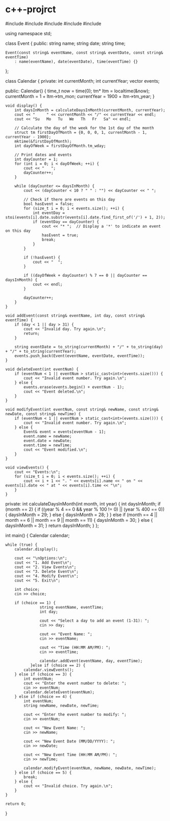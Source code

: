 # c++-projrct
#include <iostream>
#include <vector>
#include <string>
#include <ctime>
#include <algorithm>

using namespace std;

class Event {
public:
    string name;
    string date;
    string time;

    Event(const string& eventName, const string& eventDate, const string& eventTime)
        : name(eventName), date(eventDate), time(eventTime) {}
};

class Calendar {
private:
    int currentMonth;
    int currentYear;
    vector<Event> events;

public:
    Calendar() {
        time_t now = time(0);
        tm* ltm = localtime(&now);
        currentMonth = 1 + ltm->tm_mon;
        currentYear = 1900 + ltm->tm_year;
    }

    void display() {
        int daysInMonth = calculateDaysInMonth(currentMonth, currentYear);
        cout << "     " << currentMonth << "/" << currentYear << endl;
        cout << "Su   Mo   Tu   We   Th   Fr   Sa" << endl;

        // Calculate the day of the week for the 1st day of the month
        struct tm firstDayOfMonth = {0, 0, 0, 1, currentMonth - 1, currentYear - 1900};
        mktime(&firstDayOfMonth);
        int dayOfWeek = firstDayOfMonth.tm_wday;

        // Print dates and events
        int dayCounter = 1;
        for (int i = 0; i < dayOfWeek; ++i) {
            cout << "   ";
            dayCounter++;
        }

        while (dayCounter <= daysInMonth) {
            cout << (dayCounter < 10 ? " " : "") << dayCounter << " ";

            // Check if there are events on this day
            bool hasEvent = false;
            for (size_t i = 0; i < events.size(); ++i) {
                int eventDay = stoi(events[i].date.substr(events[i].date.find_first_of('/') + 1, 2));
                if (eventDay == dayCounter) {
                    cout << "* ";  // Display a '*' to indicate an event on this day
                    hasEvent = true;
                    break;
                }
            }

            if (!hasEvent) {
                cout << "  ";
            }

            if ((dayOfWeek + dayCounter) % 7 == 0 || dayCounter == daysInMonth) {
                cout << endl;
            }

            dayCounter++;
        }
    }

    void addEvent(const string& eventName, int day, const string& eventTime) {
        if (day < 1 || day > 31) {
            cout << "Invalid day. Try again.\n";
            return;
        }

        string eventDate = to_string(currentMonth) + "/" + to_string(day) + "/" + to_string(currentYear);
        events.push_back(Event(eventName, eventDate, eventTime));
    }

    void deleteEvent(int eventNum) {
        if (eventNum < 1 || eventNum > static_cast<int>(events.size())) {
            cout << "Invalid event number. Try again.\n";
        } else {
            events.erase(events.begin() + eventNum - 1);
            cout << "Event deleted.\n";
        }
    }

    void modifyEvent(int eventNum, const string& newName, const string& newDate, const string& newTime) {
        if (eventNum < 1 || eventNum > static_cast<int>(events.size())) {
            cout << "Invalid event number. Try again.\n";
        } else {
            Event& event = events[eventNum - 1];
            event.name = newName;
            event.date = newDate;
            event.time = newTime;
            cout << "Event modified.\n";
        }
    }

    void viewEvents() {
        cout << "Events:\n";
        for (size_t i = 0; i < events.size(); ++i) {
            cout << i + 1 << ". " << events[i].name << " on " << events[i].date << " at " << events[i].time << "\n";
        }
    }

private:
    int calculateDaysInMonth(int month, int year) {
        int daysInMonth;
        if (month == 2) {
            if ((year % 4 == 0 && year % 100 != 0) || (year % 400 == 0)) {
                daysInMonth = 29;
            } else {
                daysInMonth = 28;
            }
        } else if (month == 4 || month == 6 || month == 9 || month == 11) {
            daysInMonth = 30;
        } else {
            daysInMonth = 31;
        }
        return daysInMonth;
    }
};


int main() {
    Calendar calendar;

    while (true) {
        calendar.display();

        cout << "\nOptions:\n";
        cout << "1. Add Event\n";
        cout << "2. View Events\n";
        cout << "3. Delete Event\n";
        cout << "4. Modify Event\n";
        cout << "5. Exit\n";

        int choice;
        cin >> choice;

        if (choice == 1) {
                   string eventName, eventTime;
                   int day;

                   cout << "Select a day to add an event (1-31): ";
                   cin >> day;

                   cout << "Event Name: ";
                   cin >> eventName;

                   cout << "Time (HH:MM AM/PM): ";
                   cin >> eventTime;

                   calendar.addEvent(eventName, day, eventTime);
               }else if (choice == 2) {
            calendar.viewEvents();
        } else if (choice == 3) {
            int eventNum;
            cout << "Enter the event number to delete: ";
            cin >> eventNum;
            calendar.deleteEvent(eventNum);
        } else if (choice == 4) {
            int eventNum;
            string newName, newDate, newTime;

            cout << "Enter the event number to modify: ";
            cin >> eventNum;

            cout << "New Event Name: ";
            cin >> newName;

            cout << "New Event Date (MM/DD/YYYY): ";
            cin >> newDate;

            cout << "New Event Time (HH:MM AM/PM): ";
            cin >> newTime;

            calendar.modifyEvent(eventNum, newName, newDate, newTime);
        } else if (choice == 5) {
            break;
        } else {
            cout << "Invalid choice. Try again.\n";
        }
    }

    return 0;
}


